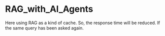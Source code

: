 # RAG_with_AI_Agents
Here using RAG as a kind of cache. So, the response time will be reduced. If the same query has been asked again.
